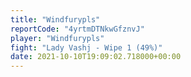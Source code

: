```yaml
---
title: "Windfurypls"
reportCode: "4yrtmDTNkwGfznvJ"
player: "Windfurypls"
fight: "Lady Vashj - Wipe 1 (49%)"
date: 2021-10-10T19:09:02.718000+00:00
---
```

